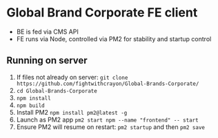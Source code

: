 # Global Brand Corporate FE client

* BE is fed via CMS API
* FE runs via Node, controlled via PM2 for stability and startup control


## Running on server
1. If files not already on server: `git clone https://github.com/fightwithcrayon/Global-Brands-Corporate/`
2. `cd Global-Brands-Corporate`
2. `npm install`
3. `npm build`
4. Install PM2 `npm install pm2@latest -g`
5. Launch as PM2 app `pm2 start npm --name "frontend" -- start`
6. Ensure PM2 will resume on restart: `pm2 startup` and then `pm2 save`

